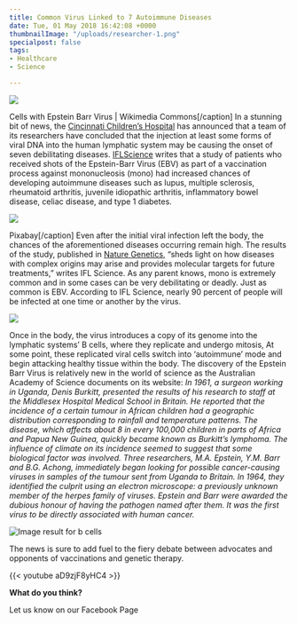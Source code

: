 ```yaml
---
title: Common Virus Linked to 7 Autoimmune Diseases
date: Tue, 01 May 2018 16:42:08 +0000
thumbnailImage: "/uploads/researcher-1.png"
specialpost: false
tags:
- Healthcare
- Science

---
```

![](http://newsattorneys.staging.wpengine.com/wp-content/uploads/2018/05/cells-with-ebv.jpg) 

Cells with Epstein Barr Virus | Wikimedia Commons\[/caption\] In a stunning bit of news, the [Cincinnati Children’s Hospital](https://www.cincinnatichildrens.org/news/release/2018/mono-virus) has announced that a team of its researchers have concluded that the injection at least some forms of viral DNA into the human lymphatic system may be causing the onset of seven debilitating diseases. [IFLScience](http://www.iflscience.com/health-and-medicine/the-virus-that-causes-mono-linked-to-seven-autoimmune-diseases/) writes that a study of patients who received shots of the Epstein-Barr Virus (EBV) as part of a vaccination process against mononucleosis (mono) had increased chances of developing autoimmune diseases such as lupus, multiple sclerosis, rheumatoid arthritis, juvenile idiopathic arthritis, inflammatory bowel disease, celiac disease, and type 1 diabetes. 

![](http://newsattorneys.staging.wpengine.com/wp-content/uploads/2018/05/researcher.png) 

Pixabay\[/caption\] Even after the initial viral infection left the body, the chances of the aforementioned diseases occurring remain high. The results of the study, published in [Nature Genetics](https://www.nature.com/articles/s41588-018-0102-3), “sheds light on how diseases with complex origins may arise and provides molecular targets for future treatments,” writes IFL Science. As any parent knows, mono is extremely common and in some cases can be very debilitating or deadly. Just as common is EBV. According to IFL Science, nearly 90 percent of people will be infected at one time or another by the virus. 

![](http://newsattorneys.staging.wpengine.com/wp-content/uploads/2018/05/vaccine-shot-laughlin-af-base.jpg) 

Once in the body, the virus introduces a copy of its genome into the lymphatic systems’ B cells, where they replicate and undergo mitosis, At some point, these replicated viral cells switch into ‘autoimmune’ mode and begin attacking healthy tissue within the body. The discovery of the Epstein Barr Virus is relatively new in the world of science as the Australian Academy of Science documents on its website: _In 1961, a surgeon working in Uganda, Denis Burkitt, presented the results of his research to staff at the Middlesex Hospital Medical School in Britain. He reported that the incidence of a certain tumour in African children had a geographic distribution corresponding to rainfall and temperature patterns. The disease, which affects about 8 in every 100,000 children in parts of Africa and Papua New Guinea, quickly became known as Burkitt’s lymphoma. The influence of climate on its incidence seemed to suggest that some biological factor was involved. Three researchers, M.A. Epstein, Y.M. Barr and B.G. Achong, immediately began looking for possible cancer-causing viruses in samples of the tumour sent from Uganda to Britain. In 1964, they identified the culprit using an electron microscope: a previously unknown member of the herpes family of viruses. Epstein and Barr were awarded the dubious honour of having the pathogen named after them. It was the first virus to be directly associated with human cancer._

 ![Image result for b cells](https://www.roche.com/dam/jcr:7dbb3c1e-de81-47df-a9a6-b0b90fa295c0/en/bcell_370.jpg) 

The news is sure to add fuel to the fiery debate between advocates and opponents of vaccinations and genetic therapy. 

{{< youtube aD9zjF8yHC4 >}}

**What do you think?**

Let us know on our Facebook Page